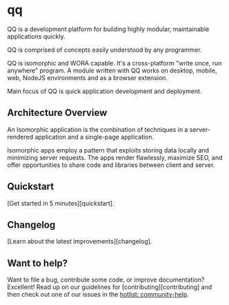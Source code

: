 # qq
QQ is a development platform for building highly modular, maintainable applications quickly.

QQ is comprised of concepts easily understood by any programmer.

QQ is isomorphic and WORA capable. It's a cross-platform "write once, run anywhere" program. A module written with QQ works on desktop, mobile, web, NodeJS environments and as a browser extension.

Main focus of QQ is quick application development and deployment. 

## Architecture Overview

An Isomorphic application is the combination of techniques in a server-rendered application and a single-page application.

Isomorphic apps employ a pattern that exploits storing data locally and minimizing server requests. The apps render flawlessly, maximize SEO, and offer opportunities to share code and libraries between client and server.

## Quickstart

[Get started in 5 minutes][quickstart].


## Changelog

[Learn about the latest improvements][changelog]. 


## Want to help?

Want to file a bug, contribute some code, or improve documentation? Excellent! Read up on our
guidelines for [contributing][contributing] and then check out one of our issues in the [hotlist: community-help](https://github.com/jsmuster/qq/labels/hotlist%3A%20community-help).
